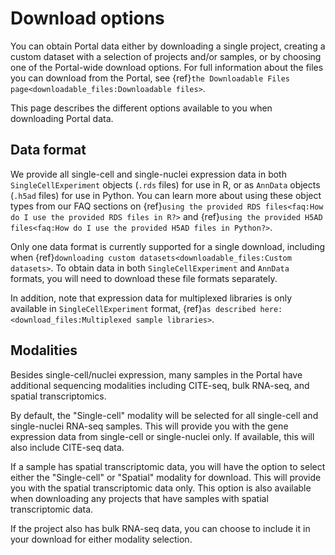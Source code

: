 # Download options

You can obtain Portal data either by downloading a single project, creating a custom dataset with a selection of projects and/or samples, or by choosing one of the Portal-wide download options.
For full information about the files you can download from the Portal, see {ref}`the Downloadable Files page<downloadable_files:Downloadable files>`.

This page describes the different options available to you when downloading Portal data.

## Data format

We provide all single-cell and single-nuclei expression data in both `SingleCellExperiment` objects (`.rds` files) for use in R, or as `AnnData` objects (`.h5ad` files) for use in Python.
You can learn more about using these object types from our FAQ sections on {ref}`using the provided RDS files<faq:How do I use the provided RDS files in R?>` and {ref}`using the provided H5AD files<faq:How do I use the provided H5AD files in Python?>`.

Only one data format is currently supported for a single download, including when {ref}`downloading custom datasets<downloadable_files:Custom datasets>`.
To obtain data in both `SingleCellExperiment` and `AnnData` formats, you will need to download these file formats separately.

In addition, note that expression data for multiplexed libraries is only available in `SingleCellExperiment`  format, {ref}`as described here:<download_files:Multiplexed sample libraries>`.

## Modalities

Besides single-cell/nuclei expression, many samples in the Portal have additional sequencing modalities including CITE-seq, bulk RNA-seq, and spatial transcriptomics.

By default, the "Single-cell" modality will be selected for all single-cell and single-nuclei RNA-seq samples.
This will provide you with the gene expression data from single-cell or single-nuclei only.
If available, this will also include CITE-seq data.

If a sample has spatial transcriptomic data, you will have the option to select either the "Single-cell" or "Spatial" modality for download.
This will provide you with the spatial transcriptomic data only.
This option is also available when downloading any projects that have samples with spatial transcriptomic data.

If the project also has bulk RNA-seq data, you can choose to include it in your download for either modality selection.
